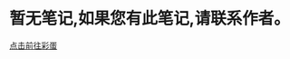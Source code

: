 # 暂无笔记,如果您有此笔记,请联系作者。

<a href="/learning-notes/fifthStage/easterEgg">点击前往彩蛋</a>

<script setup>
    
</script>

